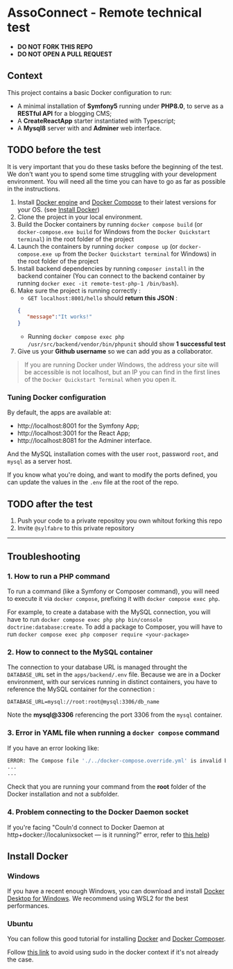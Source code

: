 # AssoConnect - Remote technical test

* **DO NOT FORK THIS REPO**
* **DO NOT OPEN A PULL REQUEST**

## Context

This project contains a basic Docker configuration to run:
* A minimal installation of **Symfony5** running under **PHP8.0**, to serve as a **RESTful API** for a blogging CMS;
* A **CreateReactApp** starter instantiated with Typescript;
* A **Mysql8** server with and **Adminer** web interface.

## TODO before the test

It is very important that you do these tasks before the beginning of the test. We don't want you to spend some time struggling with your development environment. You will need all the time you can have to go as far as possible in the instructions.

1. Install [Docker engine](https://docs.docker.com/install/) and [Docker Compose](https://docs.docker.com/compose/install/) to their latest versions for your OS. (see [Install Docker](#install-docker))
2. Clone the project in your local environment.
3. Build the Docker containers by running `docker compose build` (or `docker-compose.exe build` for Windows from the `Docker Quickstart terminal`) in the root folder of the project
4. Launch the containers by running `docker compose up` (or `docker-compose.exe up` from the `Docker Quickstart terminal` for Windows) in the root folder of the project
5. Install backend dependencies by running `composer install` in the backend container (You can connect to the backend container by running `docker exec -it remote-test-php-1 /bin/bash`). 
7. Make sure the project is running correctly :
   * `GET localhost:8001/hello` should **return this JSON** :
   ```json
   {
      "message":"It works!"
   }
   ```
   *  Running `docker compose exec php /usr/src/backend/vendor/bin/phpunit` should show **1 successful test**
6. Give us your **Github username** so we can add you as a collaborator.

> If you are running Docker under Windows, the address your site will be accessible is not localhost, but an IP you can find in the first lines of the `Docker Quickstart Terminal` when you open it.

###  Tuning Docker configuration
By default, the apps are available at:
* http://localhost:8001 for the Symfony App;
* http://localhost:3001 for the React App;
* http://localhost:8081 for the Adminer interface.

And the MySQL installation comes with the user `root`, password `root`, and `mysql` as a server host.

If you know what you're doing, and want to modify the ports defined, you can update the values in the `.env` file at the root of the repo.

## TODO after the test

1. Push your code to a private repositoy you own whitout forking this repo
2. Invite `@sylfabre` to this private repository

---
## Troubleshooting
### 1. How to run a PHP command
To run a command (like a Symfony or Composer command), you will need to execute it via `docker compose`, prefixing it with `docker compose exec php`.

For example, to create a database with the MySQL connection, you will have to run `docker compose exec php php bin/console doctrine:database:create`.
To add a package to Composer, you will have to run `docker compose exec php composer require <your-package>`

### 2. How to connect to the MySQL container
The connection to your database URL is managed throught the `DATABASE_URL` set in the `apps/backend/.env` file. Because we are in a Docker environment, with our services running in distinct containers, you have to reference the MySQL container for the connection :

`DATABASE_URL=mysql://root:root@mysql:3306/db_name`

Note the **mysql@3306** referencing the port 3306 from the `mysql` container.

### 3. Error in YAML file when running a `docker compose` command
If you have an error looking like:
```bash
ERROR: The Compose file './../docker-compose.override.yml' is invalid because:
...
...
```
Check that you are running your command from the **root** folder of the Docker installation and not a subfolder.

### 4. Problem connecting to the Docker Daemon socket
If you're facing "Couln'd connect to Docker Daemon at http+docker://localunixsocket — is it running?" error, refer to
  [this help](https://medium.com/developer-space/if-you-faced-an-issue-like-couldnt-connect-to-docker-daemon-at-http-docker-localunixsocket-is-27b35f17d09d))

## Install Docker <a href="install-docker"></a>
### Windows
If you have a recent enough Windows, you can download and install [Docker Desktop for Windows](https://docs.docker.com/docker-for-windows/install/).
We recommend using WSL2 for the best performances.


### Ubuntu
You can follow this good tutorial for installing [Docker](https://www.digitalocean.com/community/tutorials/how-to-install-and-use-docker-on-ubuntu-18-04) and [Docker Composer](https://www.digitalocean.com/community/tutorials/how-to-install-docker-compose-on-ubuntu-18-04).

Follow [this link](https://medium.com/developer-space/if-you-faced-an-issue-like-couldnt-connect-to-docker-daemon-at-http-docker-localunixsocket-is-27b35f17d09d) to avoid using sudo in the docker context if it's not already the case.
